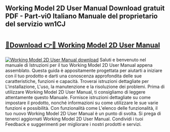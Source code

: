 ## Working Model 2D User Manual Download gratuit PDF - Part-vi0 Italiano Manuale del proprietario del servizio wn1CJ

# <h2><a href="http://dfbmkbi.blite.top/?on=Working+Model+2D+User+Manual">🔗Download 👉🔴 Working Model 2D User Manual</a></h2>

[![Working Model 2D User Manual download](https://i.imgur.com/lujVjoI.png)](http://dfbmkbi.blite.top/?on=Working+Model+2D+User+Manual)
Saluti e benvenuto nel manuale di Istruzioni per il tuo Working Model 2D User Manual appena assemblato. Questa guida è appositamente progettata per aiutarti a iniziare con il tuo prodotto e darti una conoscenza approfondita delle sue caratteristiche, funzioni e capacità. Troverai istruzioni dettagliate per L'installazione, L'uso, la manutenzione e la risoluzione dei problemi. Prima di utilizzare Working Model 2D User Manual, ti consigliamo di leggere attentamente questo Manuale. Fornisce istruzioni dettagliate su come impostare il prodotto, nonché informazioni su come utilizzare le sue varie funzioni e possibilità. Con funzionalità come L'elenco delle funzionalità, il tuo nuovo Working Model 2D User Manual è un punto di svolta. Si prega di tenerci aggiornati Working Model 2D User Manual. Condividi i tuoi Feedback e suggerimenti per migliorare i nostri prodotti e servizi.
